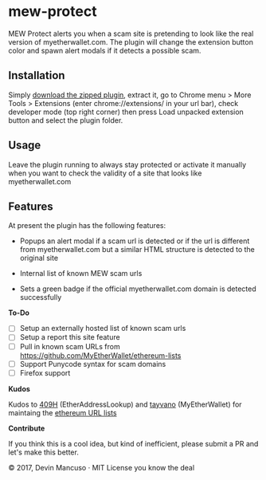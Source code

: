 # mew-protect
MEW Protect alerts you when a scam site is pretending to look like the real version of myetherwallet.com. The plugin will change the extension button color and spawn alert modals if it detects a possible scam.

## Installation

Simply [download the zipped plugin](https://github.com/devinmancuso/mew-protect/archive/0.0.1.zip), extract it, go to Chrome menu > More Tools > Extensions (enter chrome://extensions/ in your url bar), check developer mode (top right corner) then press Load unpacked extension button and select the plugin folder. 

## Usage

Leave the plugin running to always stay protected or activate it manually when you want to check the validity of a site that looks like myetherwallet.com

## Features

At present the plugin has the following features:

* Popups an alert modal if a scam url is detected or if the url is different from myetherwallet.com but a similar HTML structure is detected to the original site 

* Internal list of known MEW scam urls

* Sets a green badge if the official myetherwallet.com domain is detected successfully



**To-Do**

- [ ] Setup an externally hosted list of known scam urls
- [ ] Setup a report this site feature
- [ ] Pull in known scam URLs from https://github.com/MyEtherWallet/ethereum-lists
- [ ] Support Punycode syntax for scam domains
- [ ] Firefox support

**Kudos**

Kudos to [409H](https://github.com/409H/) (EtherAddressLookup) and [tayvano](https://github.com/tayvano/) (MyEtherWallet) for maintaing the [ethereum URL lists](https://github.com/MyEtherWallet/ethereum-lists)

**Contribute**

If you think this is a cool idea, but kind of inefficient, please submit a PR and let's make this better.

© 2017, Devin Mancuso · MIT License you know the deal
